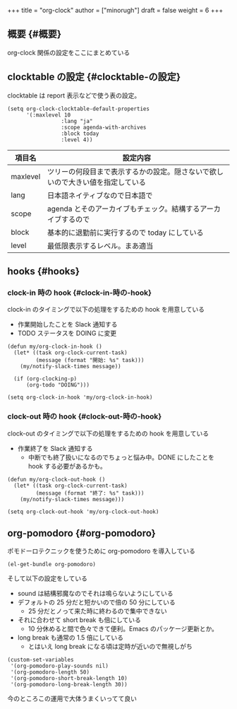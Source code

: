 +++
title = "org-clock"
author = ["minorugh"]
draft = false
weight = 6
+++

## 概要 {#概要}

org-clock 関係の設定をここにまとめている


## clocktable の設定 {#clocktable-の設定}

clocktable は report 表示などで使う表の設定。

```emacs-lisp
(setq org-clock-clocktable-default-properties
	  '(:maxlevel 10
				 :lang "ja"
				 :scope agenda-with-archives
				 :block today
				 :level 4))
```

| 項目名   | 設定内容                                |
|-------|-------------------------------------|
| maxlevel | ツリーの何段目まで表示するかの設定。隠さないで欲しいので大きい値を指定している |
| lang     | 日本語ネイティブなので日本語で          |
| scope    | agenda とそのアーカイブもチェック。結構するアーカイブするので |
| block    | 基本的に退勤前に実行するので today にしている |
| level    | 最低限表示するレベル。まあ適当          |


## hooks {#hooks}


### clock-in 時の hook {#clock-in-時の-hook}

clock-in のタイミングで以下の処理をするための hook を用意している

-   作業開始したことを Slack 通知する
-   TODO ステータスを DOING に変更

<!--listend-->

```emacs-lisp
(defun my/org-clock-in-hook ()
  (let* ((task org-clock-current-task)
		 (message (format "開始: %s" task)))
	(my/notify-slack-times message))

  (if (org-clocking-p)
	  (org-todo "DOING")))

(setq org-clock-in-hook 'my/org-clock-in-hook)
```


### clock-out 時の hook {#clock-out-時の-hook}

clock-out のタイミングで以下の処理をするための hook を用意している

-   作業終了を Slack 通知する
    -   中断でも終了扱いになるのでちょっと悩み中。DONE にしたことを hook する必要があるかも。

<!--listend-->

```emacs-lisp
(defun my/org-clock-out-hook ()
  (let* ((task org-clock-current-task)
		 (message (format "終了: %s" task)))
	(my/notify-slack-times message)))

(setq org-clock-out-hook 'my/org-clock-out-hook)
```


## org-pomodoro {#org-pomodoro}

ポモドーロテクニックを使うために org-pomodoro を導入している

```emacs-lisp
(el-get-bundle org-pomodoro)
```

そして以下の設定をしている

-   sound は結構邪魔なのでそれは鳴らないようにしている
-   デフォルトの 25 分だと短かいので倍の 50 分にしている
    -   25 分だとノって来た時に終わるので集中できない
-   それに合わせて short break も倍にしている
    -   10 分休めると間で色々できて便利。Emacs のパッケージ更新とか。
-   long break も通常の 1.5 倍にしている
    -   とはいえ long break になる頃は定時が近いので無視しがち

<!--listend-->

```emacs-lisp
(custom-set-variables
 '(org-pomodoro-play-sounds nil)
 '(org-pomodoro-length 50)
 '(org-pomodoro-short-break-length 10)
 '(org-pomodoro-long-break-length 30))
```

今のところこの運用で大体うまくいってて良い
